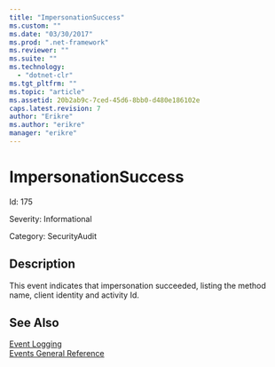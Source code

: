 ```yaml
---
title: "ImpersonationSuccess"
ms.custom: ""
ms.date: "03/30/2017"
ms.prod: ".net-framework"
ms.reviewer: ""
ms.suite: ""
ms.technology: 
  - "dotnet-clr"
ms.tgt_pltfrm: ""
ms.topic: "article"
ms.assetid: 20b2ab9c-7ced-45d6-8bb0-d480e186102e
caps.latest.revision: 7
author: "Erikre"
ms.author: "erikre"
manager: "erikre"
---
```

# ImpersonationSuccess
Id: 175  
  
 Severity: Informational  
  
 Category: SecurityAudit  
  
## Description  
 This event indicates that impersonation succeeded, listing the method name, client identity and activity Id.  
  
## See Also  
 [Event Logging](../../../../../docs/framework/wcf/diagnostics/event-logging/index.md)   
 [Events General Reference](../../../../../docs/framework/wcf/diagnostics/event-logging/events-general-reference.md)
